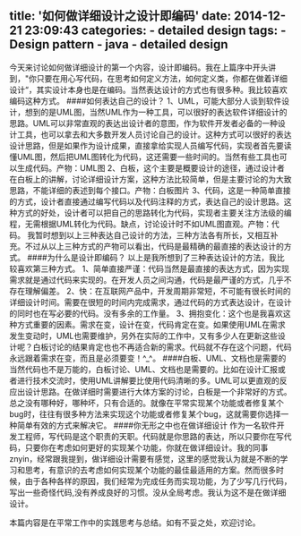 title: '如何做详细设计之设计即编码'
date: 2014-12-21 23:09:43
categories:
	- detailed design
tags:
	- Design pattern
	- java
	- detailed design
---
今天来讨论如何做详细设计的第一个内容，设计即编码。我在上篇序中开头讲到，"你只要在用心写代码，在思考如何定义方法，如何定义类，你都在做着详细设计“，其实设计本身也是在编码。当然表达设计的方式也有很多种。我比较喜欢编码这种方式。
####如何表达自己的设计？
1、UML，可能大部分人谈到软件设计，想到的是UML图，当然UML作为一种工具，可以很好的表达软件详细设计的思路。UML可以非常直观的表达出设计者的意图，作为软件开发者必备的一种设计工具，也可以拿去和大多数开发人员讨论自己的设计。这种方式可以很好的表达设计思路，但是如果作为设计成果，直接拿给实现人员编写代码，实现者首先要读懂UML图，然后把UML图转化为代码，这还需要一些时间的。当然有些工具也可以生成代码。产物：UML图<!--more-->
2、白板，这个主要是概要设计的途径，通过设计者在白板上的讲解，讨论详细设计方案，这种方法比较简单，但是主要讨论的为大致思路，不能详细的表述到每个接口。产物：白板图片
3、代码，这是一种简单直接的方式，设计者直接通过编写代码以及代码注释的方式，表达自己的设计思路。这种方式的好处，设计者可以把自己的思路转化为代码，实现者主要关注方法级的编程，无需根据UML转化为代码。缺点，讨论设计时不如UML图直观。产物：代码。
我暂时想到以上三种表达自己设计的方法，三种方法各有所长，又相互补充。不过从以上三种方式的产物可以看出，代码是最精确的最直接的表达设计的方式。
####为什么是设计即编码？
以上是我所想到了三种表达设计的方法，我比较喜欢第三种方式。
1、简单直接严谨：代码当然是最直接的表达方式，因为实现需求就是通过代码来实现的。在开发人员之间沟通，代码是最严谨的方式，几乎不存在理解偏差。
2、快：在互联网产品中，开发周期非常短，不可能有很长时间的详细设计时间。需要在很短的时间内完成需求，通过代码的方式表达设计，在设计的同时也在写必要的代码。没有多余的工作量。
3、拥抱变化：这个也是我喜欢这种方式重要的因素。需求在变，设计在变，代码肯定在变。如果使用UML在需求发生变动时，UML也需要维护，另外在实际的工作中，又有多少人在更新这些设计呢？白板讨论的结果肯定也也不再适合新的需求。代码就不存在这个问题，代码永远跟着需求在变，而且是必须要变！^_^。
####白板、UML、文档也是需要的
当然代码也不是万能的，白板讨论、UML、文档也是需要的。比如在设计汇报或者进行技术交流时，使用UML讲解要比使用代码清晰的多。UML可以更直观的反应出设计思路。在做详细时需要进行大体方案的讨论，白板是一个非常好的方式。总之没有哪种好，哪种坏，只有合适的。就像在平常实现某个功能或者修复某个bug时，往往有很多种方法来实现这个功能或者修复某个bug，这就需要你选择一种简单有效的方式来解决它。
####你无形之中也在做详细设计
作为一名软件开发工程师，写代码是这个职责的天职。代码就是你思路的表达，所以只要你在写代码，只要你在考虑如何更好的实现某个功能，你就在做详细设计。我的同事znyin，经常跟我提到，做详细设计需要有感觉，这里的感觉我认为就是不断的学习和思考，有意识的去考虑如何实现某个功能的最佳最适用的方案。然而很多时候，由于各种各样的原因，我们经常为完成任务而实现功能，为了少写几行代码，写出一些奇怪代码,没有养成良好的习惯。没从全局考虑。我认为这不是在做详细设计。

本篇内容是在平常工作中的实践思考与总结。如有不妥之处，欢迎讨论。

